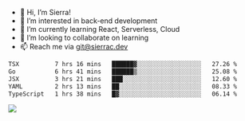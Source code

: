 - 👋 Hi, I’m Sierra!
- 👀 I’m interested in back-end development
- 🌱 I’m currently learning React, Serverless, Cloud
- 💞️ I’m looking to collaborate on learning
- 📫 Reach me via git@sierrac.dev

<!--START_SECTION:waka-->

```txt
TSX          7 hrs 16 mins   ██████▓░░░░░░░░░░░░░░░░░░   27.26 %
Go           6 hrs 41 mins   ██████▒░░░░░░░░░░░░░░░░░░   25.08 %
JSX          3 hrs 21 mins   ███░░░░░░░░░░░░░░░░░░░░░░   12.60 %
YAML         2 hrs 13 mins   ██░░░░░░░░░░░░░░░░░░░░░░░   08.33 %
TypeScript   1 hrs 38 mins   █▓░░░░░░░░░░░░░░░░░░░░░░░   06.14 %
```

<!--END_SECTION:waka-->


![](https://hit.yhype.me/github/profile?user_id=7351311)
